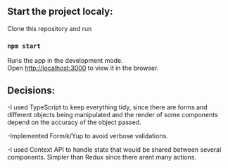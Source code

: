 ## Start the project localy:

Clone this repository and run 

### `npm start`

Runs the app in the development mode.\
Open [http://localhost:3000](http://localhost:3000) to view it in the browser.

## Decisions:

-I used TypeScript to keep everything tidy, since there are forms and different objects being manipulated and the render of some components depend on the accuracy of the object passed.

-Implemented Formik/Yup to avoid verbose validations.

-I used Context API to handle state that would be shared between several components. Simpler than Redux since there arent many actions.
